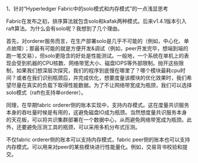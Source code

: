 1、针对“Hyperledger Fabric中的solo模式和内存模式”的一点浅显思考

Fabric在发布之初，排序算法就包含solo和kafak两种模式。后来v1.4.1版本引入raft算法。为什么会有solo呢？我想到了几个理由。

首先，对orderer服务而言，在生产部署solo是几乎不可能的（例如，中心化、单点故障）；那最有可能的就是方便开发&调试（例如，peer开发完毕，想端到端的跑一笔交易），但solo更隐含的好处是性能测试。一般地，一个系统在单机上的表现会受到机器的CPU核数、网络带宽大小、磁盘IOPS等外部限制。抛开这些限制，如果我们想深层次探究，我们的程序到底慢在哪里了？哪个模块最耗cpu时间？或者在我们识别瓶颈后，并完成优化，想要度量该模块的优化效果时，我们希望尽量在真实的负载下取得性能数据。为了不让网络带宽成为瓶颈，我们可以选择solo模式（raft也支持单orderer）。

同理，在早期fabric orderer侧的账本实现中，支持内存模式。这在度量共识服务本身的吞吐量时候是有用的，这避免磁盘IO成为瓶颈。当然想度量共识服务本身的天花板，可以将共识集群部署在一个数据中心，从而避免网络带宽成为瓶颈。此外，还要避免压测工具的瓶颈，可以采用多机分布式压测。

不仅fabric orderer侧的账本可以支持内存模式，fabric peer侧的账本也可以支持内存模式。可以用来对peer的某些模块进行性能量化。例如，交易背书校验和提交。